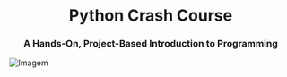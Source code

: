 <h1 align ="Center">Python Crash Course</h1> 

<h3 align="center" >A Hands-On, Project-Based Introduction to Programming</h3>     

![Imagem](https://images-na.ssl-images-amazon.com/images/I/51PZ6YIfe9L._SX376_BO1,204,203,200_.jpg)



